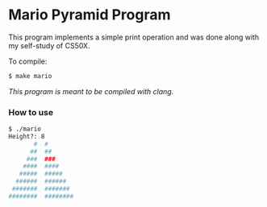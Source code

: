 # Mario Pyramid Program

This program implements a simple print operation and was done along with my self-study of CS50X.

To compile: 

```bash
$ make mario
```
*This program is meant to be compiled with clang.*

### How to use

```bash
$ ./mario
Height?: 8
       #  #
      ##  ##
     ###  ###
    ####  ####
   #####  #####
  ######  ######
 #######  #######
########  ########
```
